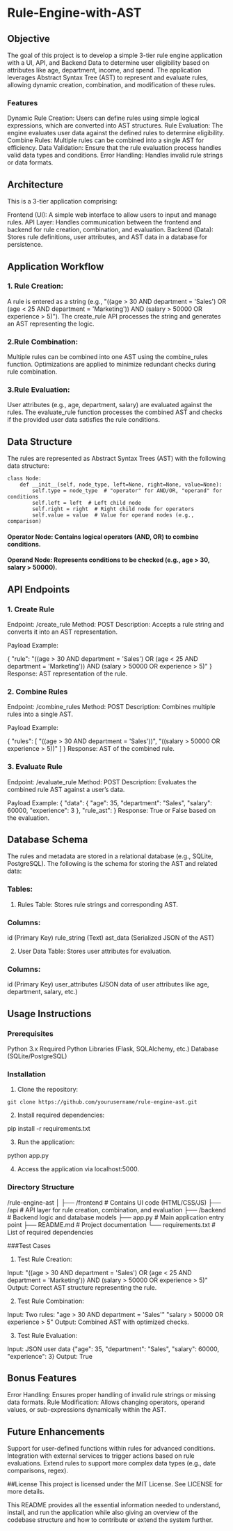 # Rule-Engine-with-AST
## Objective
The goal of this project is to develop a simple 3-tier rule engine application with a UI, API, and Backend Data to determine user eligibility based on attributes like age, department, income, and spend. The application leverages Abstract Syntax Tree (AST) to represent and evaluate rules, allowing dynamic creation, combination, and modification of these rules.

### Features
Dynamic Rule Creation: Users can define rules using simple logical expressions, which are converted into AST structures.
Rule Evaluation: The engine evaluates user data against the defined rules to determine eligibility.
Combine Rules: Multiple rules can be combined into a single AST for efficiency.
Data Validation: Ensure that the rule evaluation process handles valid data types and conditions.
Error Handling: Handles invalid rule strings or data formats.

## Architecture
This is a 3-tier application comprising:

Frontend (UI): A simple web interface to allow users to input and manage rules.
API Layer: Handles communication between the frontend and backend for rule creation, combination, and evaluation.
Backend (Data): Stores rule definitions, user attributes, and AST data in a database for persistence.

## Application Workflow
### 1. Rule Creation:

A rule is entered as a string (e.g., "((age > 30 AND department = 'Sales') OR (age < 25 AND department = 'Marketing')) AND (salary > 50000 OR experience > 5)").
The create_rule API processes the string and generates an AST representing the logic.

### 2.Rule Combination:

Multiple rules can be combined into one AST using the combine_rules function.
Optimizations are applied to minimize redundant checks during rule combination.

### 3.Rule Evaluation:

User attributes (e.g., age, department, salary) are evaluated against the rules.
The evaluate_rule function processes the combined AST and checks if the provided user data satisfies the rule conditions.

## Data Structure
The rules are represented as Abstract Syntax Trees (AST) with the following data structure:

```
class Node:
    def __init__(self, node_type, left=None, right=None, value=None):
        self.type = node_type  # "operator" for AND/OR, "operand" for conditions
        self.left = left  # Left child node
        self.right = right  # Right child node for operators
        self.value = value  # Value for operand nodes (e.g., comparison)
```
        
#### Operator Node: Contains logical operators (AND, OR) to combine conditions.
#### Operand Node: Represents conditions to be checked (e.g., age > 30, salary > 50000).

## API Endpoints
### 1. Create Rule

Endpoint: /create_rule
Method: POST
Description: Accepts a rule string and converts it into an AST representation.

Payload Example:

{
  "rule": "((age > 30 AND department = 'Sales') OR (age < 25 AND department = 'Marketing')) AND (salary > 50000 OR experience > 5)"
}
Response: AST representation of the rule.

### 2. Combine Rules

Endpoint: /combine_rules
Method: POST
Description: Combines multiple rules into a single AST.

Payload Example:

{
  "rules": [
    "((age > 30 AND department = 'Sales'))",
    "((salary > 50000 OR experience > 5))"
  ]
}
Response: AST of the combined rule.

### 3. Evaluate Rule

Endpoint: /evaluate_rule
Method: POST
Description: Evaluates the combined rule AST against a user’s data.

Payload Example:
{
  "data": {
    "age": 35,
    "department": "Sales",
    "salary": 60000,
    "experience": 3
  },
  "rule_ast": <AST structure from create_rule or combine_rules>
}
Response: True or False based on the evaluation.

## Database Schema
The rules and metadata are stored in a relational database (e.g., SQLite, PostgreSQL). The following is the schema for storing the AST and related data:

### Tables:
1. Rules Table: Stores rule strings and corresponding AST.

### Columns:
id (Primary Key)
rule_string (Text)
ast_data (Serialized JSON of the AST)

2. User Data Table: Stores user attributes for evaluation.

### Columns:
id (Primary Key)
user_attributes (JSON data of user attributes like age, department, salary, etc.)

## Usage Instructions
### Prerequisites
Python 3.x
Required Python Libraries (Flask, SQLAlchemy, etc.)
Database (SQLite/PostgreSQL)

### Installation
1. Clone the repository:

```git clone https://github.com/yourusername/rule-engine-ast.git```

2. Install required dependencies:

pip install -r requirements.txt

3. Run the application:

python app.py

4. Access the application via localhost:5000.

### Directory Structure

/rule-engine-ast
│
├── /frontend              # Contains UI code (HTML/CSS/JS)
├── /api                   # API layer for rule creation, combination, and evaluation
├── /backend               # Backend logic and database models
├── app.py                 # Main application entry point
├── README.md              # Project documentation
└── requirements.txt       # List of required dependencies

###Test Cases
1. Test Rule Creation:

Input: "((age > 30 AND department = 'Sales') OR (age < 25 AND department = 'Marketing')) AND (salary > 50000 OR experience > 5)"
Output: Correct AST structure representing the rule.

2. Test Rule Combination:

Input: Two rules:
"age > 30 AND department = 'Sales'"
"salary > 50000 OR experience > 5"
Output: Combined AST with optimized checks.

3. Test Rule Evaluation:

Input: JSON user data {"age": 35, "department": "Sales", "salary": 60000, "experience": 3}
Output: True

## Bonus Features
Error Handling: Ensures proper handling of invalid rule strings or missing data formats.
Rule Modification: Allows changing operators, operand values, or sub-expressions dynamically within the AST.

## Future Enhancements
Support for user-defined functions within rules for advanced conditions.
Integration with external services to trigger actions based on rule evaluations.
Extend rules to support more complex data types (e.g., date comparisons, regex).

##License
This project is licensed under the MIT License. See LICENSE for more details.

This README provides all the essential information needed to understand, install, and run the application while also giving an overview of the codebase structure and how to contribute or extend the system further.









